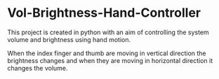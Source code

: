 # Vol-Brightness-Hand-Controller

This project is created in python with an aim of controlling the system volume and brightness using hand motion.

When the index finger and thumb are moving in vertical direction the brightness changes and when they are moving in horizontal direction it changes the volume.
